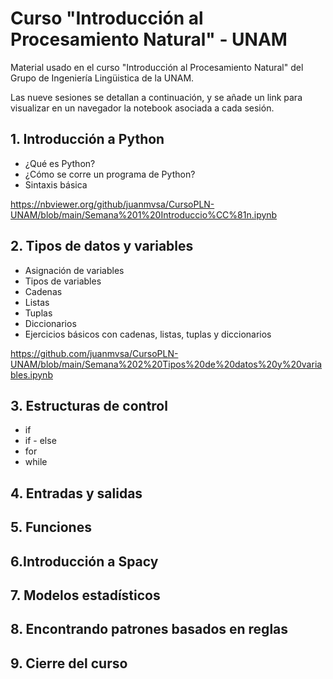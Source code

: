 # Curso "Introducción al Procesamiento Natural" - UNAM
Material usado en el curso "Introducción al Procesamiento Natural" del Grupo de Ingeniería Lingüistica de la UNAM.

Las nueve sesiones se detallan a continuación, y se añade un link para visualizar en un navegador la notebook asociada a cada sesión.

## 1. Introducción a Python
* ¿Qué es Python?
* ¿Cómo se corre un programa de Python?
* Sintaxis básica


https://nbviewer.org/github/juanmvsa/CursoPLN-UNAM/blob/main/Semana%201%20Introduccio%CC%81n.ipynb

## 2. Tipos de datos y variables
* Asignación de variables
* Tipos de variables
* Cadenas
* Listas
* Tuplas
* Diccionarios
* Ejercicios básicos con cadenas, listas, tuplas y diccionarios

https://github.com/juanmvsa/CursoPLN-UNAM/blob/main/Semana%202%20Tipos%20de%20datos%20y%20variables.ipynb

## 3. Estructuras de control
* if
* if - else
* for 
* while

## 4. Entradas y salidas
## 5. Funciones
## 6.Introducción a Spacy
## 7. Modelos estadísticos
## 8. Encontrando patrones basados en reglas
## 9. Cierre del curso

